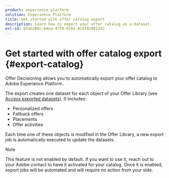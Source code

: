 ```yaml
---
product: experience platform
solution: Experience Platform
title: Get started with offer catalog export
description: Learn how to export your offer catalog as a dataset.
exl-id: 8fab280c-b4ea-47f8-9191-8c8102961242
---
```

# Get started with offer catalog export {#export-catalog}

Offer Decisioning allows you to automatically export your offer catalog to Adobe Experience Platform.

The export creates one dataset for each object of your Offer Library (see [Access exported datasets](../export-catalog/access-dataset.md)). It includes:

* Personalized offers
* Fallback offers
* Placements
* Offer activities

Each time one of these objects is modified in the Offer Library, a new export job is automatically executed to update the datasets.

>[!NOTE]
>
>This feature is not enabled by default. If you want to use it, reach out to your Adobe contact to have it activated for your catalog. Once it is enabled, export jobs will be automated and will require no action from your side.
